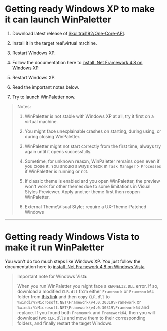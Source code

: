 # Getting ready Windows XP to make it can launch WinPaletter

1. Download latest release of [Skulltrail192/One-Core-API](https://github.com/Skulltrail192/One-Core-Api).

2. Install it in the target real\virtual machine.

3. Restart Windows XP.

4. Follow the documentation here to [install .Net Framework 4.8 on Windows XP](https://github.com/Abdelrhman-AK/WinPaletter/tree/master/Documentations/LegacyOS/dotNet.md)

5. Restart Windows XP.

6. Read the important notes below.

7. Try to launch WinPaletter now.

> Notes:
> 
> 1. WinPaletter is not stable with Windows XP at all, try it first on a virtual machine.
> 
> 2. You might face unexplainable crashes on starting, during using, or during closing WinPaletter.
> 
> 3. WinPaletter might not start correctly from the first time, always try again until it opens successfully.
> 
> 4. Sometime, for unknown reason, WinPaletter remains open even if you close it. You should always check in `Task Manager` > `Processes` if WinPaletter is running or not.
> 
> 5. If classic theme is enabled and you open WinPaletter, the preview won't work for other themes due to some limitations in Visual Styles Previewer. Apply another theme first then reopen WinPaletter.
> 
> 6. External Theme\Visual Styles require a UX-Theme-Patched Windows

---

# Getting ready Windows Vista to make it run WinPaletter

You won't do too much steps like Windows XP. You just follow the documentation here to [install .Net Framework 4.8 on Windows Vista](https://github.com/Abdelrhman-AK/WinPaletter/tree/master/Documentations/LegacyOS/dotNet.md)

> Important note for Windows Vista:
> 
> When you run WinPaletter you might face a `KERNEL32.DLL` error. If so, download a modified `CLR.dll` from either `Framework` or `Framework64` folder from [this link](https://github.com/Abdelrhman-AK/WinPaletter/tree/master/References/NETFX48Fix) and then copy `CLR.dll` to `%windir%\Microsoft.NET\Framework\v4.0.30319\Framework` or `%windir%\Microsoft.NET\Framework\v4.0.30319\Framework64` and replace. If you found both `Framework` and `Framework64`, then you will download two `CLR.dll`s and move them to their corresponding folders, and finally restart the target Windows.
